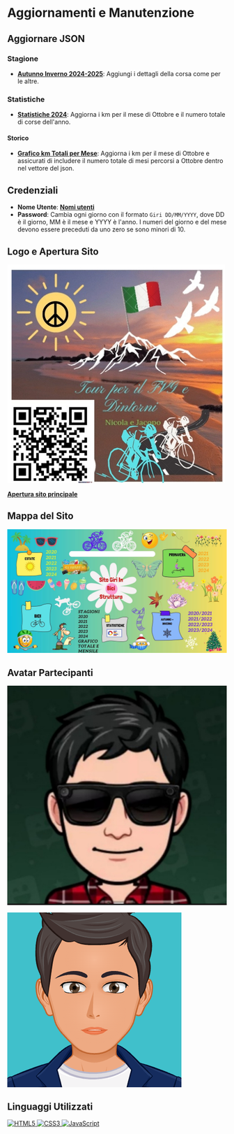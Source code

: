 # Aggiornamenti e Manutenzione

## Aggiornare JSON

### Stagione

- **[Autunno Inverno 2024-2025](Autunno_Inverno/Periodi/Json/2024-2025.json)**: Aggiungi i dettagli della corsa come per le altre.

### Statistiche

- **[Statistiche 2024](Statistiche/Js/anni/2024.json)**: Aggiorna i km per il mese di Ottobre e il numero totale di corse dell'anno.

#### Storico

- **[Grafico km Totali per Mese](Statistiche/Js/History/JSON/GraficoTotaleMensile.json)**: Aggiorna i km per il mese di Ottobre e assicurati di includere il numero totale di mesi percorsi a Ottobre dentro nel vettore del json.

## Credenziali

- **Nome Utente**: **[Nomi utenti](Login/users.json)**
- **Password**: Cambia ogni giorno con il formato `Giri DD/MM/YYYY`, dove DD è il giorno, MM è il mese e YYYY è l'anno. I numeri del giorno e del mese devono essere preceduti da uno zero se sono minori di 10.

## Logo e Apertura Sito

[![Logo](Img/logo.jpg)](https://giri-in-bici.netlify.app/)

**[Apertura sito principale](https://giri-in-bici.netlify.app/)**

## Mappa del Sito

![Mappa Sito](About_US/Img/Mappa.jpg)

## Avatar Partecipanti

[![AvatarNM](About_US/Img/AvatarNM.jpg)](https://www.komoot.com/it-it/user/1372754001803)

[![AvatarJR](About_US/Img/AvatarJR.png)](https://www.komoot.com/it-it/user/1381372752571)

## Linguaggi Utilizzati

<p align="left">
  <a href="https://developer.mozilla.org/en-US/docs/Glossary/HTML5" target="_blank" rel="noreferrer">
    <img src="https://raw.githubusercontent.com/danielcranney/readme-generator/main/public/icons/skills/html5-colored.svg" width="36" height="36" alt="HTML5" />
  </a>
  <a href="https://developer.mozilla.org/en-US/docs/Web/CSS" target="_blank" rel="noreferrer">
    <img src="https://raw.githubusercontent.com/danielcranney/readme-generator/main/public/icons/skills/css3-colored.svg" width="36" height="36" alt="CSS3" />
  </a>
  <a href="https://developer.mozilla.org/en-US/docs/Web/JavaScript" target="_blank" rel="noreferrer">
    <img src="https://raw.githubusercontent.com/danielcranney/readme-generator/main/public/icons/skills/javascript-colored.svg" width="36" height="36" alt="JavaScript" />
  </a>
</p>
